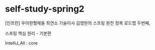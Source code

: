 # self-study-spring2

[인프런] 우아한형제들 최연소 기술이사 김영한의 스프링 완전 정복 로드맵 두번째, 
        

스프링 핵심 원리 - 기본편


IntelliJ_All : core
